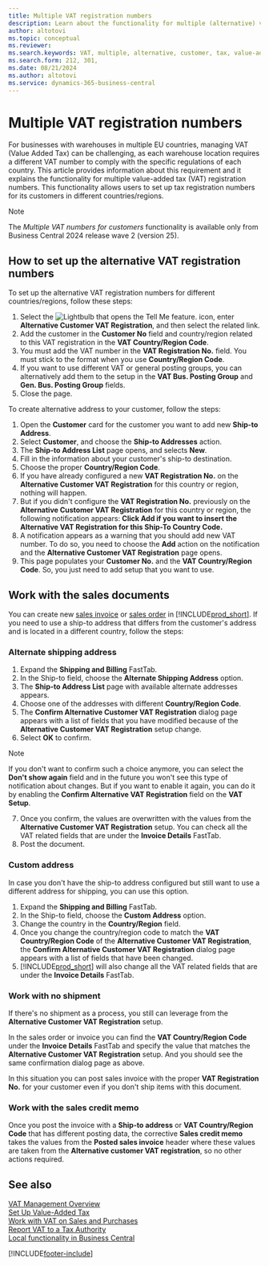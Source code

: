 ```yaml
---
title: Multiple VAT registration numbers
description: Learn about the functionality for multiple (alternative) value-added tax (VAT) registration numbers.
author: altotovi
ms.topic: conceptual
ms.reviewer: 
ms.search.keywords: VAT, multiple, alternative, customer, tax, value-added tax
ms.search.form: 212, 301, 
ms.date: 08/21/2024
ms.author: altotovi
ms.service: dynamics-365-business-central
---
```


# Multiple VAT registration numbers 

For businesses with warehouses in multiple EU countries, managing VAT (Value Added Tax) can be challenging, as each warehouse location requires a different VAT number to comply with the specific regulations of each country. This article provides information about this requirement and it explains the functionality for multiple value-added tax (VAT) registration numbers. This functionality allows users to set up tax registration numbers for its customers in different countries/regions.  

> [!NOTE]
> The *Multiple VAT numbers for customers* functionality is available only from Business Central 2024 release wave 2 (version 25).

## How to set up the alternative VAT registration numbers  

To set up the alternative VAT registration numbers for different countries/regions, follow these steps: 

1. Select the ![Lightbulb that opens the Tell Me feature.](media/ui-search/search_small.png "Tell me what you want to do") icon, enter **Alternative Customer VAT Registration**, and then select the related link. 
2. Add the customer in the **Customer No** field and country/region related to this VAT registration in the **VAT Country/Region Code**.  
3. You must add the VAT number in the **VAT Registration No.** field. You must stick to the format when you use **Country/Region Code**. 
4. If you want to use different VAT or general posting groups, you can alternatively add them to the setup in the **VAT Bus. Posting Group** and **Gen. Bus. Posting Group** fields. 
5. Close the page.   

To create alternative address to your customer, follow the steps:  

1. Open the **Customer** card for the customer you want to add new **Ship-to Address**. 
2. Select **Customer**, and choose the **Ship-to Addresses** action.   
3. The **Ship-to Address List** page opens, and selects **New**. 
4. Fill in the information about your customer's ship-to destination.  
5. Choose the proper **Country/Region Code**.   
6. If you have already configured a new **VAT Registration No.** on the **Alternative Customer VAT Registration** for this country or region, nothing will happen. 
7. But if you didn't configure the **VAT Registration No.** previously on the **Alternative Customer VAT Registration** for this country or region, the following notification appears: **Click Add if you want to insert the Alternative VAT Registration for this Ship-To Country Code.** 
8. A notification appears as a warning that you should add new VAT number. To do so, you need to choose the **Add** action on the notification and the **Alternative Customer VAT Registration** page opens. 
9. This page populates your **Customer No.** and the **VAT Country/Region Code**. So, you just need to add setup that you want to use. 

## Work with the sales documents   

You can create new [sales invoice](sales-how-invoice-sales.md) or [sales order](sales-how-sell-products.md) in [!INCLUDE[prod_short](includes/prod_short.md)]. If you need to use a ship-to address that differs from the customer's address and is located in a different country, follow the steps:  

### Alternate shipping address  

1. Expand the **Shipping and Billing** FastTab.   
2. In the Ship-to field, choose the **Alternate Shipping Address** option. 
3. The **Ship-to Address List** page with available alternate addresses appears. 
4. Choose one of the addresses with different **Country/Region Code**. 
5. The **Confirm Alternative Customer VAT Registration** dialog page appears with a list of fields that you have modified because of the **Alternative Customer VAT Registration** setup change. 
6. Select **OK** to confirm.   

> [!NOTE]
> If you don't want to confirm such a choice anymore, you can select the **Don't show again** field and in the future you won't see this type of notification about changes. But if you want to enable it again, you can do it by enabling the **Confirm Alternative VAT Registration** field on the **VAT Setup**.  
   
7. Once you confirm, the values are overwritten with the values from the **Alternative Customer VAT Registration** setup. You can check all the VAT related fields that are under the **Invoice Details** FastTab.  
8. Post the document.  

### Custom address  

In case you don't have the ship-to address configured but still want to use a different address for shipping, you can use this option.  

1. Expand the **Shipping and Billing** FastTab.   
2. In the Ship-to field, choose the **Custom Address** option.  
3. Change the country in the **Country/Region** field.  
4. Once you change the country/region code to match the **VAT Country/Region Code** of the **Alternative Customer VAT Registration**, the **Confirm Alternative Customer VAT Registration** dialog page appears with a list of fields that have been changed. 
5. [!INCLUDE[prod_short](includes/prod_short.md)] will also change all the VAT related fields that are under the **Invoice Details** FastTab.  

### Work with no shipment 

If there's no shipment as a process, you still can leverage from the **Alternative Customer VAT Registration** setup.

In the sales order or invoice you can find the **VAT Country/Region Code** under the **Invoice Details** FastTab and specify the value that matches the **Alternative Customer VAT Registration** setup. And you should see the same confirmation dialog page as above. 

In this situation you can post sales invoice with the proper **VAT Registration No.** for your customer even if you don't ship items with this document. 

### Work with the sales credit memo  

Once you post the invoice with a **Ship-to address** or **VAT Country/Region Code** that has different posting data, the corrective **Sales credit memo** takes the values from the **Posted sales invoice** header where these values are taken from the **Alternative customer VAT registration**, so no other actions required. 

## See also

[VAT Management Overview](finance-manage-vat.md)    
[Set Up Value-Added Tax](finance-setup-vat.md)    
[Work with VAT on Sales and Purchases](finance-work-with-vat.md)    
[Report VAT to a Tax Authority](finance-how-report-vat.md)    
[Local functionality in Business Central](about-localization.md)    


[!INCLUDE[footer-include](includes/footer-banner.md)]
